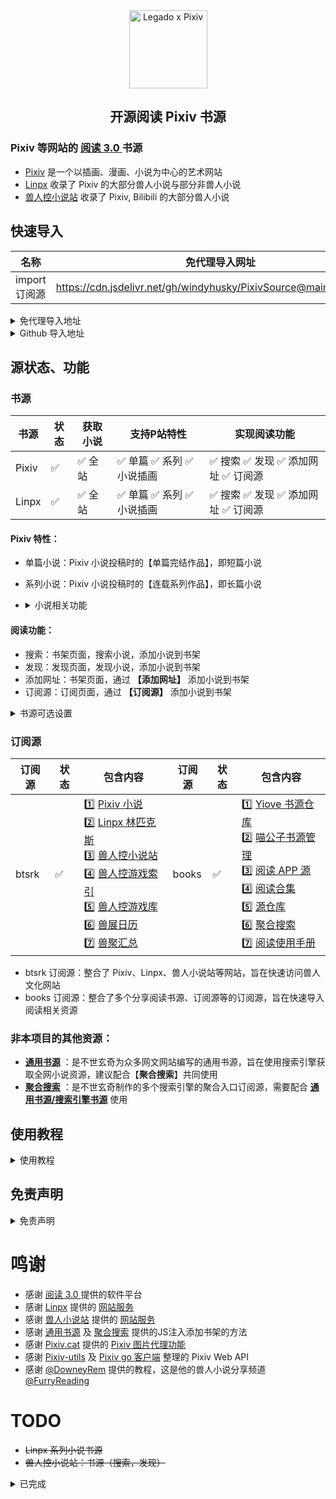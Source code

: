 <div align="center">
<img width="125" height="125" src="https://github.com/windyhusky/PixivSource/raw/main/doc/pic/Legado-Pixiv.png" alt="Legado x Pixiv"/>

## 开源阅读 Pixiv 书源
</div>


### Pixiv 等网站的 [阅读 3.0 ](https://github.com/gedoor/legado) 书源
- [Pixiv](https://www.pixiv.net/) 是一个以插画、漫画、小说为中心的艺术网站
- [Linpx](https://www.furrynovel.ink) 收录了 Pixiv 的大部分兽人小说与部分非兽人小说
- [兽人控小说站](https://www.furrynovel.com) 收录了 Pixiv, Bilibili 的大部分兽人小说


## 快速导入
| 名称          | 免代理导入网址                                                         |
| -------------| ------------------------------------------------------------------- |
| import 订阅源 | https://cdn.jsdelivr.net/gh/windyhusky/PixivSource@main/import.json |


<details>
<summary> 免代理导入地址 </summary>

| 名称         | 免代理导入网址                                                         |
| ------------| ------------------------------------------------------------------- |
| Pixiv 书源　 | https://cdn.jsdelivr.net/gh/windyhusky/PixivSource@main/pixiv.json  |
| Pixiv 订阅源 | https://cdn.jsdelivr.net/gh/windyhusky/PixivSource@main/btsrk.json  |
| Linpx 书源　 | https://cdn.jsdelivr.net/gh/windyhusky/PixivSource@main/linpx.json  |
| Linpx 订阅源 | https://cdn.jsdelivr.net/gh/windyhusky/PixivSource@main/btsrk.json  |
| 通用书源　　  | https://cdn.jsdelivr.net/gh/windyhusky/PixivSource@main/normal.json |
| books 订阅源 | https://cdn.jsdelivr.net/gh/windyhusky/PixivSource@main/books.json  |
- 免代理导入可能会有1天左右的更新延迟
</details>


<details>
<summary>  Github 导入地址 </summary>

| 名称         | Github 导入网址                                                             |
| ----------- | ------------------------------------------------------------------------- |
| Pixiv 书源　 | https://raw.githubusercontent.com/windyhusky/PixivSource/main/pixiv.json  |
| Linpx 书源　 | https://raw.githubusercontent.com/windyhusky/PixivSource/main/linpx.json  |
| 通用书源　　　 | https://raw.githubusercontent.com/windyhusky/PixivSource/main/normal.json |
| btsrk 订阅源 | https://raw.githubusercontent.com/windyhusky/PixivSource/main/btsrk.json  |
| books 订阅源 | https://raw.githubusercontent.com/windyhusky/PixivSource/main/books.json  |
</details>


## 源状态、功能
### 书源
| 书源       | 状态 | 获取小说 | 支持P站特性 | 实现阅读功能 |
| --------- | --- | ------ | ---------- | ------------ |
| Pixiv     | ✅ | ✅ 全站 | ✅ 单篇 ✅ 系列 ✅ 小说插画 | ✅ 搜索 ✅ 发现 ✅ 添加网址 ✅ 订阅源 |
| Linpx     | ✅ | ✅ 全站 | ✅ 单篇 ✅ 系列 ✅ 小说插画 | ✅ 搜索 ✅ 发现 ✅ 添加网址 ✅ 订阅源 |


#### Pixiv 特性：
- 单篇小说：Pixiv 小说投稿时的【单篇完结作品】，即短篇小说
- 系列小说：Pixiv 小说投稿时的【连载系列作品】，即长篇小说
- <details>
  <summary> 小说相关功能 </summary>
  
  - ✅ 关注作者（最新小说）
  - ✅ 追更列表
  - ✅ 推荐作品
  - ✅ 个人收藏
  - ✅ Pixiv 小说工具（标记符号）
    <details>
    <summary> 已支持全部小说标记符号 </summary>

    - ✅ 完美支持的标记符
      - ✅ `[uploadedimage:自动生成ID]` 通过上传图片添加插画
      - ✅ `[pixivimage:作品ID-序号]` 通过作品ID添加插画
    - ☑️ 受阅读功能限制，无法完美支持的标记符
      - ☑️ `[newpage]` 分页
      - ☑️ `[chapter:章节名称]` 添加本章标题
      - ☑️ `[jump:链接目标的页面编号]` 页面跳转
      - ☑️ `[[jumpuri:标题 > 链接目标的URL]]` 添加超链接
      - ☑️ `[[rb:汉字 > 注音]]` 添加注音
        - 当`注音`位置不是汉字时，使用括号注音：`[[rb:汉字 > 注音]]` => `汉字（注音）`
      - ☑️ `汉字《注音》`；选择`置き換える`后，Pixiv 会这样替换`汉字《注音》` => `[[rb:汉字 > 注音]]`
        - 当`注音`位置是汉字时，恢复被替换的书名号：`[[rb:汉字 > 注音]]` => `汉字《注音》`。默认开启，可在书源【基本】修改` u.REPLACE_RUBY_WITH_BOOK_TITLE_MARKS` 设置
    - 🈚️ 不支持的标记符
  </details>
  </details>


#### 阅读功能：
- 搜索：书架页面，搜索小说，添加小说到书架
- 发现：发现页面，发现小说，添加小说到书架
- 添加网址：书架页面，通过 **【添加网址】** 添加小说到书架
- 订阅源：订阅页面，通过 **【订阅源】** 添加小说到书架

<details>
<summary> 书源可选设置 </summary>

| 可选设置         | 状态 | 位置 | 名称                               |
| -------------- | --- | --- | ---------------------------------- |
| 显示小说源链接　　 | 开启 | 基本 | ` u.SHOW_ORIGINAL_NOVEL_LINK`      |
| 恢复被替换的书名号 | 开启 | 基本 | ` u.REPLACE_WITH_BOOK_TITLE_MARKS` |
| 自定义小说简介　　 | 关闭 | 详情 | `info.description`                 |
</details>


### 订阅源
| 订阅源 | 状态 | 包含内容 | 订阅源 | 状态 | 包含内容 |
| ----- | ---- | -------|----- | ---- | ------- |
| btsrk | ✅ | 1️⃣ [Pixiv 小说](https://www.pixiv.net/novel) <br /> 2️⃣ [Linpx 林匹克斯](https://www.furrynovel.ink) <br /> 3️⃣ [兽人控小说站](https://www.furrynovel.com) <br /> 4️⃣ [兽人控游戏索引](https://furrygames.top/zh-cn/list.html) <br /> 5️⃣ [兽人控游戏库](https://kemono.games/zh-Hans) <br /> 6️⃣ [兽展日历](https://www.furryeventchina.com) <br /> 7️⃣ [兽聚汇总](https://www.furryfusion.net/) | books | ✅ | 1️⃣ [Yiove 书源仓库](https://shuyuan.yiove.com) <br/> 2️⃣ [喵公子书源管理](http://yuedu.miaogongzi.net/gx.html) <br/> 3️⃣ [阅读 APP 源](https://legado.aoaostar.com) <br/> 4️⃣ [阅读合集](https://flowus.cn/share/923f5a35-6dcf-47d1-b8eb-b9c5ef3ed39b) <br/> 5️⃣ [源仓库](https://www.yckceo.com/yuedu/index/index.html) <br/> 6️⃣ [聚合搜索](https://legado.cn/thread-3723-1-1.html) <br/> 7️⃣ [阅读使用手册](https://www.yuque.com/legado/wiki) |

- btsrk 订阅源：整合了 Pixiv、Linpx、兽人小说站等网站，旨在快速访问兽人文化网站
- books 订阅源：整合了多个分享阅读书源、订阅源等的订阅源，旨在快速导入阅读相关资源


### 非本项目的其他资源：
- **[通用书源](https://github.com/bushixuanqi/book-source)** ：是不世玄奇为众多网文网站编写的通用书源，旨在使用搜索引擎获取全网小说资源，建议配合【**聚合搜索**】共同使用
- **[聚合搜索](https://legado.cn/thread-3723-1-1.html)** ：是不世玄奇制作的多个搜索引擎的聚合入口订阅源，需要配合 **[通用书源/搜索引擎书源](http://yuedu.miaogongzi.net/gx.html)** 使用


## 使用教程
<details>
<summary> 使用教程 </summary>

> #### 0. [阅读是什么软件？阅读简介](./doc/ReadMe.md)
> #### 1. [Pixiv 书源的导入与使用](./doc/Pixiv.md)
> #### 2. [Linpx 书源的导入与使用](./doc/Linpx.md)
#### 此处教程由 [@FurryReading](https://t.me/FurryReading) 提供
</details>


## 免责声明
<details>
<summary>  免责声明 </summary>

1. 阅读只是一个做了很多便于阅读的功能的浏览器
2. 书源只是一个让阅读浏览器向网站请求、处理数据的方法
3. 作品数据均来自书源内使用的网站
4. 版权投诉请去源网站向站方投诉
</details>

# 鸣谢
- 感谢 [阅读 3.0 ](https://github.com/gedoor/legado) 提供的软件平台
- 感谢 [Linpx](https://github.com/libudu/linpx-web) 提供的 [网站服务](https://www.furrynovel.ink)
- 感谢 [兽人小说站](https://github.com/FurryNovel/Reader) 提供的 [网站服务](https://www.furrynovel.com)
- 感谢 [通用书源](https://github.com/bushixuanqi/book-source) 及 [聚合搜索](https://legado.cn/thread-3723-1-1.html) 提供的JS注入添加书架的方法
- 感谢 [Pixiv.cat](https://github.com/pixiv-cat/pixivcat-backend) 提供的 [Pixiv 图片代理功能](https://pixiv.cat)
- 感谢 [Pixiv-utils](https://github.com/AgMonk/pixiv-utils) 及 [Pixiv go 客户端](https://github.com/NateScarlet/pixiv) 整理的 Pixiv Web API
- 感谢 [@DowneyRem](https://github.com/DowneyRem) 提供的教程，这是他的兽人小说分享频道 [@FurryReading](https://t.me/FurryReading)


# TODO
- ~~Linpx 系列小说书源~~
- ~~兽人控小说站：书源（搜索，发现）~~

<details>
<summary> 已完成 </summary>

- ✅ Linpx 订阅源
- ✅ Pixiv 订阅源（使用JS注入，代码来自【聚合搜索】）
- ✅ 兽人控小说站订阅源
- ✅ Pixiv 书源：关注作者的最新小说 https://github.com/windyhusky/PixivSource/issues/11
- ✅ Linpx 书源：推荐作者的近期小说
- ✅ Pixiv 书源：通过作品ID添加插画 [pixivimage:123-1] 
- ✅ Linpx 书源：通过作品ID添加插画 [pixivimage:123-1] （使用 pixiv.cat ）
- ✅ Pixiv 书源：添加网址加入书架；订阅源添加到书架
- ✅ Pixiv 书源：追更列表 https://github.com/windyhusky/PixivSource/issues/14
- ☑️ Pixiv 书源：每日每周排行榜 https://github.com/windyhusky/PixivSource/issues/13
- ✅ Pixiv 系列小说书源 
- ✅ Pixiv 书源：完善字数统计 https://github.com/windyhusky/PixivSource/issues/18
- ☑️ Pixiv 书源：显示更多信息 https://github.com/windyhusky/PixivSource/issues/17
- ✅ Pixiv & Linpx 书源：目录页添加小说更新时间
- ✅ Pixiv 书源：修复搜索作者
- ✅ Linpx 书源：修复搜索作者
- ✅ “书源导入/更新”订阅源
</details>

